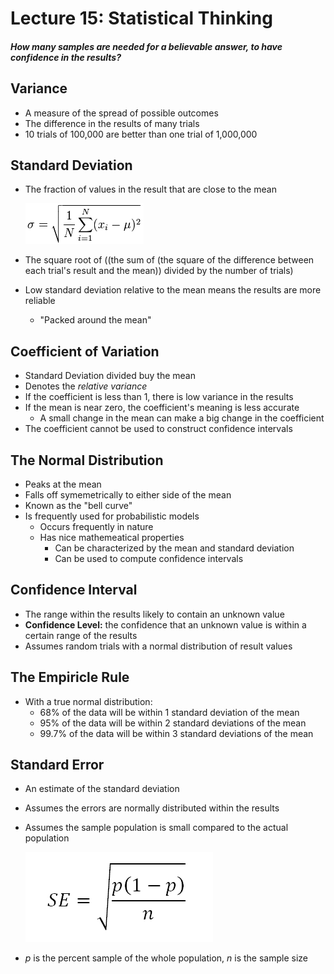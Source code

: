 # Lecture 15: Statistical Thinking

#### _How many samples are needed for a believable answer, to have confidence in the results?_

## Variance
* A measure of the spread of possible outcomes
* The difference in the results of many trials
* 10 trials of 100,000 are better than one trial of 1,000,000

## Standard Deviation
* The fraction of values in the result that are close to the mean

	![Formula for Calculating the Standard Deviation](standard-deviation-formula.gif)

* The square root of ((the sum of (the square of the difference between each trial's result and the mean)) divided by the number of trials)
* Low standard deviation relative to the mean means the results are more reliable
    * "Packed around the mean"

## Coefficient of Variation
* Standard Deviation divided buy the mean
* Denotes the _relative variance_
* If the coefficient is less than 1, there is low variance in the results
* If the mean is near zero, the coefficient's meaning is less accurate
    * A small change in the mean can make a big change in the coefficient
* The coefficient cannot be used to construct confidence intervals

## The Normal Distribution
* Peaks at the mean
* Falls off symemetrically to either side of the mean
* Known as the "bell curve"
* Is frequently used for probabilistic models
    * Occurs frequently in nature
    * Has nice mathemeatical properties
    	* Can be characterized by the mean and standard deviation
    	* Can be used to compute confidence intervals

## Confidence Interval
* The range within the results likely to contain an unknown value
* **Confidence Level:** the confidence that an unknown value is within a certain range of the results
* Assumes random trials with a normal distribution of result values

## The Empiricle Rule
* With a true normal distribution:
	* 68% of the data will be within 1 standard deviation of the mean
	* 95% of the data will be within 2 standard deviations of the mean
	* 99.7% of the data will be within 3 standard deviations of the mean

## Standard Error
* An estimate of the standard deviation
* Assumes the errors are normally distributed within the results
* Assumes the sample population is small compared to the actual population

	![Standard Error Formula](binomial-SE.png)
    
* _p_ is the percent sample of the whole population, _n_ is the sample size